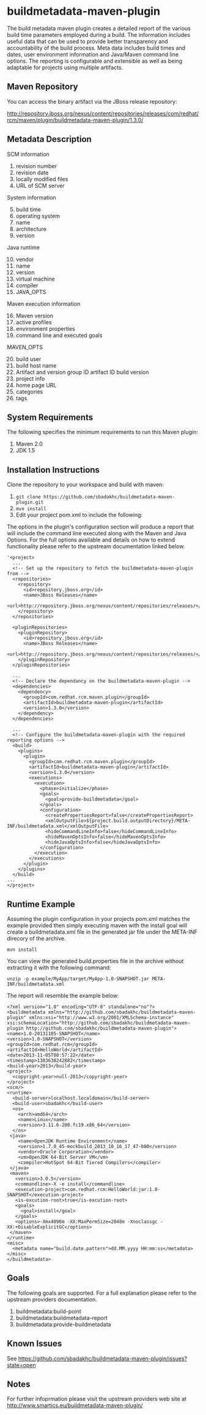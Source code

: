 buildmetadata-maven-plugin
==========================

The build metadata maven plugin creates a detailed report of the various build time parameters employed during a build.
The information includes useful data that can be used to provide better transparency and accountability of the build
process. Meta data includes build times and dates, user environment information and Java/Maven command line options.
The reporting is configurable and extensible as well as being adaptable for projects using multiple artifacts.

Maven Repository
----------------
You can access the binary artifact via the JBoss release repository:

http://repository.jboss.org/nexus/content/repositories/releases/com/redhat/rcm/maven/plugin/buildmetadata-maven-plugin/1.3.0/

Metadata Description
--------------------

SCM information

1. revision number
2. revision date
3. locally modified files
4. URL of SCM server

System information

5. build time
6. operating system
7. name
8. architecture
9. version

Java runtime

10. vendor
11. name
12. version
13. virtual machine
14. compiler
15. JAVA_OPTS

Maven execution information

16. Maven version
17. active profiles
18. environment properties
19. command line and executed goals

MAVEN_OPTS

20. build user
21. build host name
22. Artifact and version
        group ID
        artifact ID
        build version
23. project info
24. home page URL
25. categories
26. tags

System Requirements
-------------------
The following specifies the minimum requirements to run this Maven plugin:

1.  Maven 2.0
2.  JDK 1.5

Installation Instructions
-------------------------
Clone the repository to your workspace and build with maven:

1. `git clone https://github.com/sbadakhc/buildmetadata-maven-plugin.git`
2. `mvn install`
3. Edit your project pom.xml to include the following: 

The options in the plugin's configuration section will produce a report that will include the command line executed 
along with the Maven and Java Options.  For the full options available and details on how to extend functionality please
refer to the upstream documentation linked below.

    '<project>  
      ...
      <!-- Set up the repository to fetch the buildmetadata-maven-plugin from -->
      <repositories>
        <repository>
          <id>repository.jboss.org</id>
          <name>JBoss Releases</name>
          <url>http://repository.jboss.org/nexus/content/repositories/releases/</url>
        </repository>
      </repositories>

      <pluginRepositories>
        <pluginRepository>
          <id>repository.jboss.org</id>
          <name>JBoss Releases</name>
          <url>http://repository.jboss.org/nexus/content/repositories/releases/</url>
        </pluginRepository>
      </pluginRepositories>

      ... 
      <!-- Declare the dependancy on the buildmetadata-maven-plugin -->
      <dependencies>
        <dependency>
          <groupId>com.redhat.rcm.maven.plugin</groupId>
          <artifactId>buildmetadata-maven-plugin</artifactId>
          <version>1.3.0</version>
        </dependency>
      </dependencies>

      ...
      <!-- Configure the buildmetadata-maven-plugin with the required reporting options -->
      <build>
        <plugins>
          <plugin>
            <groupId>com.redhat.rcm.maven.plugin</groupId>
            <artifactId>buildmetadata-maven-plugin</artifactId>
            <version>1.3.0</version>
            <executions>
              <execution>
                <phase>initialize</phase>
                <goals>
                  <goal>provide-buildmetadata</goal>
                </goals>
                <configuration>
                  <createPropertiesReport>false</createPropertiesReport>
                  <xmlOutputFile>${project.build.outputDirectory}/META-INF/buildmetadata.xml</xmlOutputFile>
                  <hideCommandLineInfo>false</hideCommandLineInfo>
                  <hideMavenOptsInfo>false</hideMavenOptsInfo>
                  <hideJavaOptsInfo>false</hideJavaOptsInfo>
                </configuration>
              </execution>
            </executions>
          </plugin>
        </plugins>
      </build>
    ...
    </project>

Runtime Example
---------------

Assuming the plugin configuration in your projects pom.xml matches the example provided then simply executing maven with
the install goal will create a buildmetadata.xml file in the generated jar file under the META-INF direcory of the
archive.

`mvn install`

You can view the generated build.properties file in the archive without extracting it with the following command:

`unzip -p example/MyApp/target/MyApp-1.0-SNAPSHOT.jar META-INF/buildmetadata.xml`

The report will resemble the example below:

    <?xml version="1.0" encoding="UTF-8" standalone="no"?>
    <buildmetadata xmlns="http://github.com/sbadakhc/buildmetadata-maven-plugin" xmlns:xsi="http://www.w3.org/2001/XMLSchema-instance" xsi:schemaLocation="http://github.com/sbadakhc/buildmetadata-maven-plugin http://github.com/sbadakhc/buildmetadata-maven-plugin">
    <name>1.0-20131105-SNAPSHOT</name>
    <version>1.0-SNAPSHOT</version>
    <groupId>com.redhat.rcm</groupId>
    <artifactId>HelloWorld</artifactId>
    <date>2013-11-05T08:57:22</date>
    <timestamp>1383638242882</timestamp>
    <build-year>2013</build-year>
    <project>
      <copyright-year>null-2013</copyright-year>
    </project>
    <scm/>
    <runtime>
      <build-server>localhost.localdomain</build-server>
      <build-user>sbadakhc</build-user>
      <os>
        <arch>amd64</arch>
        <name>Linux</name>
        <version>3.11.6-200.fc19.x86_64</version>
      </os>
     <java>
        <name>OpenJDK Runtime Environment</name>
        <version>1.7.0_45-mockbuild_2013_10_16_17_47-b00</version>
        <vendor>Oracle Corporation</vendor>
        <vm>OpenJDK 64-Bit Server VM</vm>
        <compiler>HotSpot 64-Bit Tiered Compilers</compiler>
     </java>
     <maven>
       <version>3.0.5</version>
       <commandline>-X -e install</commandline>
       <execution-project>com.redhat.rcm:HelloWorld:jar:1.0-SNAPSHOT</execution-project>
       <is-excution-root>true</is-excution-root>
       <goals>
         <goal>install</goal>
       </goals>
       <options>-Xmx4096m -XX:MaxPermSize=2048m -Xnoclassgc -XX:+DisableExplicitGC</options>
     </maven>
    </runtime>
    <misc>
      <metadata name="build.date.pattern">dd.MM.yyyy HH:mm:ss</metadata>
    </misc>
    </buildmetadata>

Goals
-----

The following goals are supported.  For a full explanation please refer to the upstream providers documentation.

1. buildmetadata:build-point
2. buildmetadata:buildmetadata-report
3. buildmetadata:provide-buildmetadata


Known Issues
------------

See https://github.com/sbadakhc/buildmetadata-maven-plugin/issues?state=open


Notes
-----

For further infoprmation please visit the upstream providers web site at 
http://www.smartics.eu/buildmetadata-maven-plugin/

